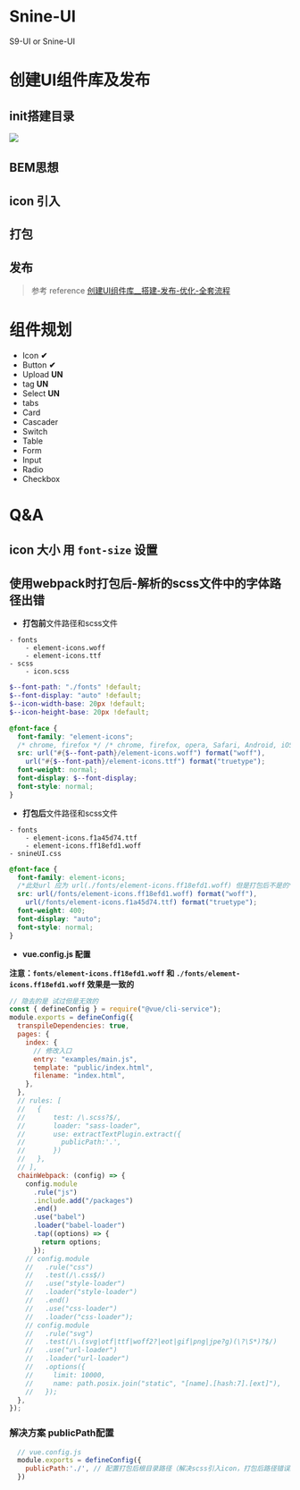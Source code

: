 # Snine-UI
S9-UI or Snine-UI

# 创建UI组件库及发布
## init搭建目录

![](https://segmentfault.com/img/remote/1460000039748003)

## BEM思想
## icon 引入
## 打包
## 发布

> 参考 reference
> [创建UI组件库__搭建-发布-优化-全套流程](https://segmentfault.com/a/1190000039748000?utm_source=sf-similar-article)


# 组件规划
- Icon **✔**
- Button **✔**
- Upload **UN**
- tag **UN**
- Select **UN**
- tabs
- Card
- Cascader
- Switch
- Table
- Form
- Input
- Radio
- Checkbox

# Q&A
## icon 大小 用 `font-size` 设置

## 使用webpack时打包后-解析的scss文件中的字体路径出错 

- **打包前**文件路径和scss文件
```
- fonts
    - element-icons.woff
    - element-icons.ttf
- scss
    - icon.scss
```

```scss
$--font-path: "./fonts" !default;
$--font-display: "auto" !default;
$--icon-width-base: 20px !default;
$--icon-height-base: 20px !default;

@font-face {
  font-family: "element-icons";
  /* chrome, firefox */ /* chrome, firefox, opera, Safari, Android, iOS 4.2+*/
  src: url("#{$--font-path}/element-icons.woff") format("woff"),
    url("#{$--font-path}/element-icons.ttf") format("truetype");
  font-weight: normal;
  font-display: $--font-display;
  font-style: normal;
}
```

- **打包后**文件路径和scss文件

```
- fonts
    - element-icons.f1a45d74.ttf
    - element-icons.ff18efd1.woff
- snineUI.css
```

```css
@font-face {
  font-family: element-icons;
  /*此处url 应为 url(./fonts/element-icons.ff18efd1.woff) 但是打包后不是的*/
  src: url(/fonts/element-icons.ff18efd1.woff) format("woff"),
    url(/fonts/element-icons.f1a45d74.ttf) format("truetype");
  font-weight: 400;
  font-display: "auto";
  font-style: normal;
}
```

- **vue.config.js 配置**

**注意：`fonts/element-icons.ff18efd1.woff` 和 `./fonts/element-icons.ff18efd1.woff` 效果是一致的**

```js
// 隐去的是 试过但是无效的
const { defineConfig } = require("@vue/cli-service");
module.exports = defineConfig({
  transpileDependencies: true,
  pages: {
    index: {
      // 修改入口
      entry: "examples/main.js",
      template: "public/index.html",
      filename: "index.html",
    },
  },
  // rules: [
  //   {
  //       test: /\.scss?$/,
  //       loader: "sass-loader",
  //       use: extractTextPlugin.extract({
  //         publicPath:'.',
  //       })
  //   },
  // ],
  chainWebpack: (config) => {
    config.module
      .rule("js")
      .include.add("/packages")
      .end()
      .use("babel")
      .loader("babel-loader")
      .tap((options) => {
        return options;
      });
    // config.module
    //   .rule("css")
    //   .test(/\.css$/)
    //   .use("style-loader")
    //   .loader("style-loader")
    //   .end()
    //   .use("css-loader")
    //   .loader("css-loader");
    // config.module
    //   .rule("svg")
    //   .test(/\.(svg|otf|ttf|woff2?|eot|gif|png|jpe?g)(\?\S*)?$/)
    //   .use("url-loader")
    //   .loader("url-loader")
    //   .options({
    //     limit: 10000,
    //     name: path.posix.join("static", "[name].[hash:7].[ext]"),
    //   });
  },
});

```

### 解决方案 publicPath配置
~~~js
  // vue.config.js
  module.exports = defineConfig({
    publicPath:'./', // 配置打包后根目录路径（解决scss引入icon，打包后路径错误的问题）
  })
~~~
